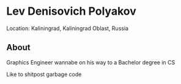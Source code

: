 # Lev Denisovich Polyakov

Location: Kaliningrad, Kaliningrad Oblast, Russia

## About

Graphics Engineer wannabe on his way to a Bachelor degree in CS

Like to shitpost garbage code
